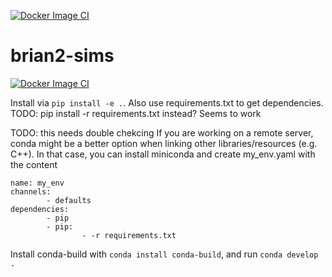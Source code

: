 [![Docker Image CI](https://github.com/pabloabur/brian2-sims/actions/workflows/docker-image.yml/badge.svg)](https://github.com/pabloabur/brian2-sims/actions/workflows/docker-image.yml)

# brian2-sims

[![Docker Image CI](https://github.com/fun-zoological-computing/brian2-sims/actions/workflows/docker-image.yml/badge.svg)](https://github.com/fun-zoological-computing/brian2-sims/actions/workflows/docker-image.yml)

Install via `pip install -e .`. Also use requirements.txt to get dependencies. TODO: pip install -r requirements.txt instead? Seems to work

TODO: this needs double chekcing
If you are working on a remote server, conda might be a better option when linking other libraries/resources (e.g. C++). In that case, you can install miniconda and create my_env.yaml with the content

```
name: my_env
channels:
        - defaults
dependencies:
        - pip
        - pip:
                - -r requirements.txt
```

Install conda-build with `conda install conda-build`, and run `conda develop .`

